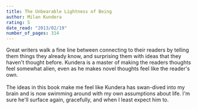 ```yaml
---
title: The Unbearable Lightness of Being
author: Milan Kundera
rating: 5
date_read: "2013/02/19"
number_of_pages: 314
---
```


Great writers walk a fine line between connecting to their readers by telling them things they already know, and surprising them with ideas that they haven't thought before. Kundera is a master of making the readers thoughts feel somewhat alien, even as he makes novel thoughts feel like the reader's own. <br/><br/>The ideas in this book make me feel like Kundera has swan-dived into my brain and is now swimming around with my own assumptions about life. I'm sure he'll surface again, gracefully, and when I least expect him to.